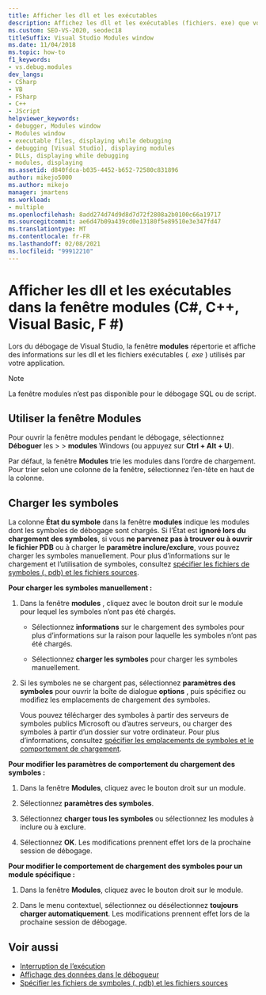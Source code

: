 ```yaml
---
title: Afficher les dll et les exécutables
description: Affichez les dll et les exécutables (fichiers. exe) que votre application utilise dans la fenêtre modules pendant une session de débogage dans Visual Studio.
ms.custom: SEO-VS-2020, seodec18
titleSuffix: Visual Studio Modules window
ms.date: 11/04/2018
ms.topic: how-to
f1_keywords:
- vs.debug.modules
dev_langs:
- CSharp
- VB
- FSharp
- C++
- JScript
helpviewer_keywords:
- debugger, Modules window
- Modules window
- executable files, displaying while debugging
- debugging [Visual Studio], displaying modules
- DLLs, displaying while debugging
- modules, displaying
ms.assetid: d840fdca-b035-4452-b652-72580c831896
author: mikejo5000
ms.author: mikejo
manager: jmartens
ms.workload:
- multiple
ms.openlocfilehash: 8add274d74d9d8d7d72f2808a2b0100c66a19717
ms.sourcegitcommit: ae6d47b09a439cd0e13180f5e89510e3e347fd47
ms.translationtype: MT
ms.contentlocale: fr-FR
ms.lasthandoff: 02/08/2021
ms.locfileid: "99912210"
---
```

# <a name="view-dlls-and-executables-in-the-modules-window-c-c-visual-basic-f"></a>Afficher les dll et les exécutables dans la fenêtre modules (C#, C++, Visual Basic, F #)

Lors du débogage de Visual Studio, la fenêtre **modules** répertorie et affiche des informations sur les dll et les fichiers exécutables (*. exe* ) utilisés par votre application.

> [!NOTE]
> La fenêtre modules n’est pas disponible pour le débogage SQL ou de script.

## <a name="use-the-modules-window"></a>Utiliser la fenêtre Modules

Pour ouvrir la fenêtre modules pendant le débogage, sélectionnez **Déboguer** les  >    >  **modules** Windows (ou appuyez sur **Ctrl + Alt + U**).

Par défaut, la fenêtre **Modules** trie les modules dans l’ordre de chargement. Pour trier selon une colonne de la fenêtre, sélectionnez l’en-tête en haut de la colonne.

## <a name="load-symbols"></a>Charger les symboles

La colonne **État du symbole** dans la fenêtre **modules** indique les modules dont les symboles de débogage sont chargés. Si l’État est **ignoré lors du chargement des symboles**, si vous **ne parvenez pas à trouver ou à ouvrir le fichier PDB** ou à charger le **paramètre inclure/exclure**, vous pouvez charger les symboles manuellement. Pour plus d’informations sur le chargement et l’utilisation de symboles, consultez [spécifier les fichiers de symboles (. pdb) et les fichiers sources](../debugger/specify-symbol-dot-pdb-and-source-files-in-the-visual-studio-debugger.md).

**Pour charger les symboles manuellement :**

1. Dans la fenêtre **modules** , cliquez avec le bouton droit sur le module pour lequel les symboles n’ont pas été chargés.

   - Sélectionnez **informations** sur le chargement des symboles pour plus d’informations sur la raison pour laquelle les symboles n’ont pas été chargés.

   - Sélectionnez **charger les symboles** pour charger les symboles manuellement.

1. Si les symboles ne se chargent pas, sélectionnez **paramètres des symboles** pour ouvrir la boîte de dialogue **options** , puis spécifiez ou modifiez les emplacements de chargement des symboles.

   Vous pouvez télécharger des symboles à partir des serveurs de symboles publics Microsoft ou d’autres serveurs, ou charger des symboles à partir d’un dossier sur votre ordinateur. Pour plus d’informations, consultez [spécifier les emplacements de symboles et le comportement de chargement](../debugger/specify-symbol-dot-pdb-and-source-files-in-the-visual-studio-debugger.md#BKMK_Specify_symbol_locations_and_loading_behavior).

**Pour modifier les paramètres de comportement du chargement des symboles :**

1. Dans la fenêtre **Modules**, cliquez avec le bouton droit sur un module.

1. Sélectionnez **paramètres des symboles**.

1. Sélectionnez **charger tous les symboles** ou sélectionnez les modules à inclure ou à exclure.

1. Sélectionnez **OK**. Les modifications prennent effet lors de la prochaine session de débogage.

**Pour modifier le comportement de chargement des symboles pour un module spécifique :**

1. Dans la fenêtre **Modules**, cliquez avec le bouton droit sur le module.

1. Dans le menu contextuel, sélectionnez ou désélectionnez **toujours charger automatiquement**. Les modifications prennent effet lors de la prochaine session de débogage.

## <a name="see-also"></a>Voir aussi
- [Interruption de l’exécution](/previous-versions/visualstudio/visual-studio-2010/7z9se2d8(v=vs.100))
- [Affichage des données dans le débogueur](../debugger/viewing-data-in-the-debugger.md)
- [Spécifier les fichiers de symboles (. pdb) et les fichiers sources](../debugger/specify-symbol-dot-pdb-and-source-files-in-the-visual-studio-debugger.md)